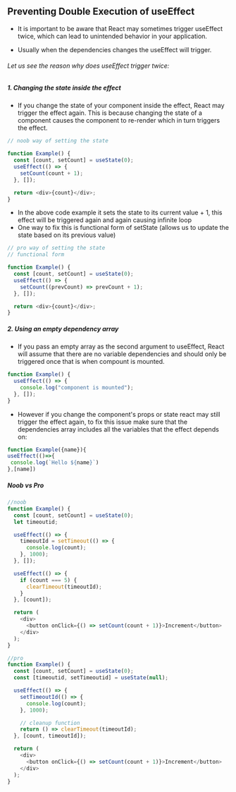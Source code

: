 ## Preventing Double Execution of useEffect

- It is important to be aware that React may sometimes trigger useEffect twice, which can lead to unintended behavior in your application.

- Usually when the dependencies changes the useEffect will trigger.

###### Let us see the reason why does useEffect trigger twice:

##### 1. Changing the state inside the effect

- If you change the state of your component inside the effect, React may trigger the effect again. This is because changing the state of a component causes the component to re-render which in turn triggers the effect.

```js
// noob way of setting the state

function Example() {
  const [count, setCount] = useState(0);
  useEffect(() => {
    setCount(count + 1);
  }, []);

  return <div>{count}</div>;
}
```

- In the above code example it sets the state to its current value + 1, this effect will be triggered again and again causing infinite loop
- One way to fix this is functional form of setState (allows us to update the state based on its previous value)

```js
// pro way of setting the state
// functional form

function Example() {
  const [count, setCount] = useState(0);
  useEffect(() => {
    setCount((prevCount) => prevCount + 1);
  }, []);

  return <div>{count}</div>;
}
```

##### 2. Using an empty dependency array

- If you pass an empty array as the second argument to useEffect, React will assume that there are no variable dependencies and should only be triggered once that is when compount is mounted.

```js
function Example() {
  useEffect(() => {
    console.log("component is mounted");
  }, []);
}
```

- However if you change the component's props or state react may still trigger the effect again, to fix this issue make sure that the dependencies array includes all the variables that the effect depends on:

```js
function Example({name}){
useEffect(()=>{
 console.log(`Hello ${name}`)
},[name])

```

##### Noob vs Pro

```js
//noob
function Example() {
  const [count, setCount] = useState(0);
  let timeoutid;

  useEffect(() => {
    timeoutId = setTimeout(() => {
      console.log(count);
    }, 1000);
  }, []);

  useEffect(() => {
    if (count === 5) {
      clearTimeout(timeoutId);
    }
  }, [count]);

  return (
    <div>
      <button onClick={() => setCount(count + 1)}>Increment</button>
    </div>
  );
}
```

```js
//pro
function Example() {
  const [count, setCount] = useState(0);
  const [timeoutid, setTimeoutid] = useState(null);

  useEffect(() => {
    setTimeoutId(() => {
      console.log(count);
    }, 1000);

    // cleanup function
    return () => clearTimeout(timeoutId);
  }, [count, timeoutId]);

  return (
    <div>
      <button onClick={() => setCount(count + 1)}>Increment</button>
    </div>
  );
}
```
